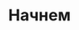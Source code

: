 ---
title: Начнем
position_number: 1
parameters:
  - name:
    content:
content_markdown: |-
  Добро пожаловать в наш API.

  API все еще находится в стадии разработки и будет развиваться.

  Точка входа всех запросов к API:<br />
  https://jobned.com/api/v1/

  Описание информационных блоков:

  У тебя все получится, если ты сделаешь это.
  {: .success }

  Вот некоторая полезная информация.
  {: .info }

  Что-то может не случиться, если вы попробуете это сделать.
  {: .warning }

  Что-то плохое случится, если ты сделаешь это.
  {: .error }
left_code_blocks:
  - code_block:
    title:
    language:
right_code_blocks:
  - code_block:
    title:
    language:
---